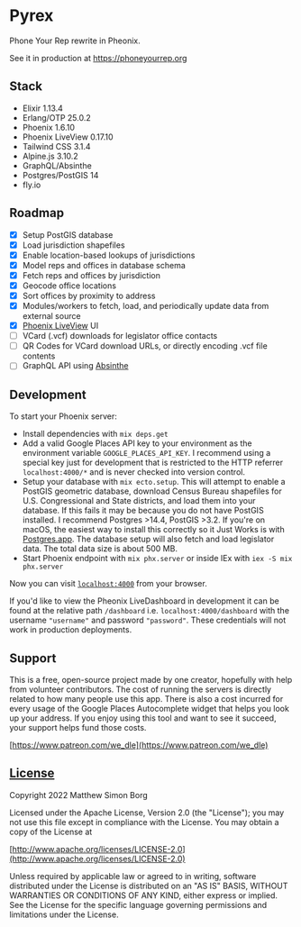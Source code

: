 # Pyrex
Phone Your Rep rewrite in Pheonix.

See it in production at https://phoneyourrep.org

## Stack

* Elixir 1.13.4
* Erlang/OTP 25.0.2
* Phoenix 1.6.10
* Phoenix LiveView 0.17.10
* Tailwind CSS 3.1.4
* Alpine.js 3.10.2
* GraphQL/Absinthe
* Postgres/PostGIS 14
* fly.io

## Roadmap

- [x] Setup PostGIS database
- [x] Load jurisdiction shapefiles
- [x] Enable location-based lookups of jurisdictions
- [x] Model reps and offices in database schema
- [x] Fetch reps and offices by jurisdiction
- [x] Geocode office locations
- [x] Sort offices by proximity to address
- [x] Modules/workers to fetch, load, and periodically update data from external source
- [x] [Phoenix LiveView](https://github.com/phoenixframework/phoenix_live_view) UI
- [ ] VCard (.vcf) downloads for legislator office contacts
- [ ] QR Codes for VCard download URLs, or directly encoding .vcf file contents
- [ ] GraphQL API using [Absinthe](https://github.com/absinthe-graphql/absinthe)

## Development

To start your Phoenix server:

  * Install dependencies with `mix deps.get`
  * Add a valid Google Places API key to your environment as the environment variable `GOOGLE_PLACES_API_KEY`. I recommend using a special key just for development that is restricted to the HTTP referrer `localhost:4000/*` and is never checked into version control.
  * Setup your database with `mix ecto.setup`. This will attempt to enable a PostGIS geometric database, download Census Bureau shapefiles for U.S. Congressional and State districts, and load them into your database. If this fails it may be because you do not have PostGIS installed. I recommend Postgres >14.4, PostGIS >3.2. If you're on macOS, the easiest way to install this correctly so it Just Works is with [Postgres.app](https://postgresapp.com/). The database setup will also fetch and load legislator data. The total data size is about 500 MB.
  * Start Phoenix endpoint with `mix phx.server` or inside IEx with `iex -S mix phx.server`

Now you can visit [`localhost:4000`](http://localhost:4000) from your browser.

If you'd like to view the Pheonix LiveDashboard in development it can be found at the relative path `/dashboard` i.e. `localhost:4000/dashboard` with the username `"username"` and password `"password"`. These credentials will not work in production deployments.

## Support

This is a free, open-source project made by one creator, hopefully with help from volunteer contributors. The cost of running the servers is directly related to how many people use this app. There is also a cost incurred for every usage of the Google Places Autocomplete widget that helps you look up your address. If you enjoy using this tool and want to see it succeed, your support helps fund those costs.

[https://www.patreon.com/we_dle](https://www.patreon.com/we_dle)

## [License](LICENSE)

Copyright 2022 Matthew Simon Borg

Licensed under the Apache License, Version 2.0 (the "License");
you may not use this file except in compliance with the License.
You may obtain a copy of the License at

[http://www.apache.org/licenses/LICENSE-2.0](http://www.apache.org/licenses/LICENSE-2.0)

Unless required by applicable law or agreed to in writing, software
distributed under the License is distributed on an "AS IS" BASIS,
WITHOUT WARRANTIES OR CONDITIONS OF ANY KIND, either express or implied.
See the License for the specific language governing permissions and
limitations under the License.
